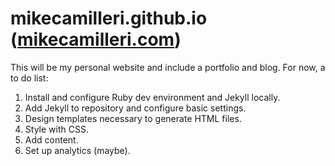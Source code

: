 # mikecamilleri.github.io ([mikecamilleri.com](http://mikecamilleri.com))

This will be my personal website and include a portfolio and blog. For now, a to do list:

1. Install and configure Ruby dev environment and Jekyll locally.
2. Add Jekyll to repository and configure basic settings.
3. Design templates necessary to generate HTML files.
4. Style with CSS.
5. Add content.
6. Set up analytics (maybe). 